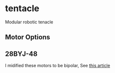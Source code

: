 # tentacle
Modular robotic tenacle


## Motor Options

## 28BYJ-48
I midified these motors to be bipolar, See [this article](https://ardufocus.com/howto/28byj-48-bipolar-hw-mod/)